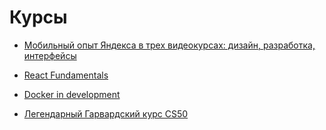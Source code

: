 # Курсы

* [Мобильный опыт Яндекса в трех видеокурсах: дизайн, разработка, интерфейсы](https://habrahabr.ru/company/yandex/blog/318098/)

* [React Fundamentals](https://reacttraining.com/online/react-fundamentals)

* [Docker in development](https://shippingdocker.com/docker-in-development/)

* [Легендарный Гарвардский курс CS50](http://javarush.ru/quests/cs50)
